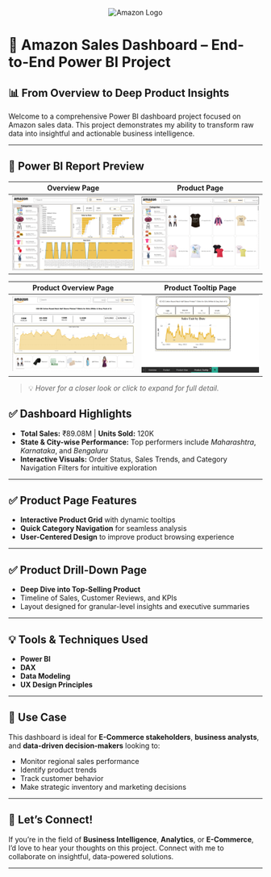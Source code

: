 <p align="center">
  <img src="https://upload.wikimedia.org/wikipedia/commons/a/a9/Amazon_logo.svg" alt="Amazon Logo" width="200"/>
</p>

# 🚀 Amazon Sales Dashboard – End-to-End Power BI Project  
## 📊 From Overview to Deep Product Insights  

Welcome to a comprehensive Power BI dashboard project focused on Amazon sales data. This project demonstrates my ability to transform raw data into insightful and actionable business intelligence.

---
## 📸 Power BI Report Preview

| **Overview Page** | **Product Page** |
|-------------------|------------------|
| ![Overview](Overview.png) | ![Product](Product.png) |

| **Product Overview Page** | **Product Tooltip Page** |
|---------------------------|---------------------------|
| ![Product Overview](Product%20Overview.png) | ![Product Tooltip](Product%20Tooltip.png) |

> 💡 *Hover for a closer look or click to expand for full detail.*


## ✅ Dashboard Highlights

- **Total Sales:** ₹89.08M | **Units Sold:** 120K  
- **State & City-wise Performance:** Top performers include *Maharashtra*, *Karnataka*, and *Bengaluru*  
- **Interactive Visuals:** Order Status, Sales Trends, and Category Navigation Filters for intuitive exploration  

---

## ✅ Product Page Features

- **Interactive Product Grid** with dynamic tooltips  
- **Quick Category Navigation** for seamless analysis  
- **User-Centered Design** to improve product browsing experience  

---

## ✅ Product Drill-Down Page

- **Deep Dive into Top-Selling Product**  
- Timeline of Sales, Customer Reviews, and KPIs  
- Layout designed for granular-level insights and executive summaries  

---

## 💡 Tools & Techniques Used

- **Power BI**  
- **DAX**  
- **Data Modeling**  
- **UX Design Principles**

---

## 🔎 Use Case

This dashboard is ideal for **E-Commerce stakeholders**, **business analysts**, and **data-driven decision-makers** looking to:

- Monitor regional sales performance  
- Identify product trends  
- Track customer behavior  
- Make strategic inventory and marketing decisions  

---

## 🤝 Let’s Connect!

If you’re in the field of **Business Intelligence**, **Analytics**, or **E-Commerce**, I’d love to hear your thoughts on this project. Connect with me to collaborate on insightful, data-powered solutions.

---



